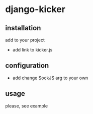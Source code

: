 django-kicker
=============

installation
------------
add 
    <script src="http://cdn.sockjs.org/sockjs-0.3.min.js"> </script>
    <script src="http://cdn.sockjs.org/websocket-multiplex-0.1.js"></script>
    <script src="http://cdnjs.cloudflare.com/ajax/libs/q.js/0.9.2/q.min.js"> </script>
    <script type="text/javascript" src="https://rawgithub.com/marcuswestin/store.js/master/store.min.js"></script>
to your project
- add link to kicker.js

configuration
------------

- add 
    <script>
        var sockjs = new SockJS('http://127.0.0.1:8013/multiplexer');
        var multiplexer = new WebSocketMultiplex(sockjs);
    </script> change SockJS arg to your own

usage
-----

please, see example

